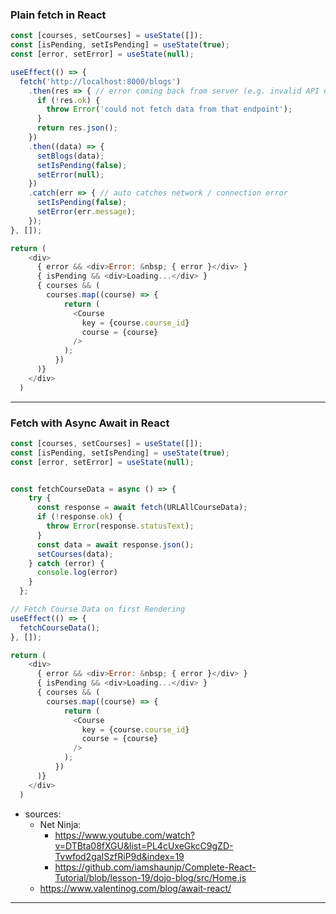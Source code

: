### Plain fetch in React
```js
const [courses, setCourses] = useState([]);
const [isPending, setIsPending] = useState(true);
const [error, setError] = useState(null);

useEffect(() => {
  fetch('http://localhost:8000/blogs')
    .then(res => { // error coming back from server (e.g. invalid API endpoint)
      if (!res.ok) {
        throw Error('could not fetch data from that endpoint');
      }
      return res.json();
    })
    .then((data) => {
      setBlogs(data);
      setIsPending(false);
      setError(null);
    })
    .catch(err => { // auto catches network / connection error
      setIsPending(false);
      setError(err.message);
    });
}, []);

return (
    <div>
      { error && <div>Error: &nbsp; { error }</div> }
      { isPending && <div>Loading...</div> }
      { courses && (
        courses.map((course) => {
            return (
              <Course
                key = {course.course_id}
                course = {course}
              />
            );
          })
      )}
    </div>
  )
```
___

### Fetch with Async Await in React

```js
const [courses, setCourses] = useState([]);
const [isPending, setIsPending] = useState(true);
const [error, setError] = useState(null);


const fetchCourseData = async () => {
    try {
      const response = await fetch(URLAllCourseData);
      if (!response.ok) {
        throw Error(response.statusText);
      }
      const data = await response.json();
      setCourses(data);
    } catch (error) {
      console.log(error)
    }
  };

// Fetch Course Data on first Rendering
useEffect(() => {
  fetchCourseData();
}, []);

return (
    <div>
      { error && <div>Error: &nbsp; { error }</div> }
      { isPending && <div>Loading...</div> }
      { courses && (
        courses.map((course) => {
            return (
              <Course
                key = {course.course_id}
                course = {course}
              />
            );
          })
      )}
    </div>
  )
```
- sources:
  - Net Ninja: 
    - https://www.youtube.com/watch?v=DTBta08fXGU&list=PL4cUxeGkcC9gZD-Tvwfod2gaISzfRiP9d&index=19
    - https://github.com/iamshaunjp/Complete-React-Tutorial/blob/lesson-19/dojo-blog/src/Home.js
  - https://www.valentinog.com/blog/await-react/
___

